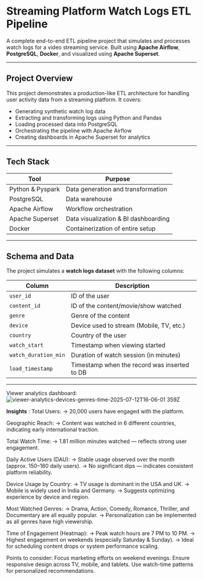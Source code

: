 # Streaming Platform Watch Logs ETL Pipeline

A complete end-to-end ETL pipeline project that simulates and processes watch logs for a video streaming service. Built using **Apache Airflow**, **PostgreSQL**, **Docker**, and visualized using **Apache Superset**.

---

## Project Overview

This project demonstrates a production-like ETL architecture for handling user activity data from a streaming platform. It covers:

-  Generating synthetic watch log data
-  Extracting and transforming logs using Python and Pandas
-  Loading processed data into PostgreSQL
-  Orchestrating the pipeline with Apache Airflow
-  Creating dashboards in Apache Superset for analytics

---

##  Tech Stack

| Tool              | Purpose                                |
|-------------------|----------------------------------------|
| Python & Pyspark  | Data generation and transformation     |
| PostgreSQL        | Data warehouse                         |
| Apache Airflow    | Workflow orchestration                 |
| Apache Superset   | Data visualization & BI dashboarding   |
| Docker            | Containerization of entire setup       |

---

##  Schema and Data

The project simulates a **watch logs dataset** with the following columns:

| Column              | Description                                      |
|---------------------|--------------------------------------------------|
| `user_id`           | ID of the user                                   |
| `content_id`        | ID of the content/movie/show watched             |
| `genre`             | Genre of the content                             |
| `device`            | Device used to stream (Mobile, TV, etc.)         |
| `country`           | Country of the user                              |
| `watch_start`       | Timestamp when viewing started                   |
| `watch_duration_min`| Duration of watch session (in minutes)           |
| `load_timestamp`    | Timestamp when the record was inserted to DB     |

---

Viewer analytics dashboard:
![viewer-analytics-devices-genres-time-2025-07-12T16-06-01 359Z](https://github.com/user-attachments/assets/71d4425a-d3ee-4cd5-ab70-6d7abd07d7a8)

**Insights** :
Total Users:
→ 20,000 users have engaged with the platform.

Geographic Reach:
→ Content was watched in 6 different countries, indicating early international traction.

Total Watch Time:
→ 1.81 million minutes watched — reflects strong user engagement.

Daily Active Users (DAU):
→ Stable usage observed over the month (approx. 150–180 daily users).
→ No significant dips — indicates consistent platform reliability.

Device Usage by Country:
→ TV usage is dominant in the USA and UK.
→ Mobile is widely used in India and Germany.
→ Suggests optimizing experience by device and region.

Most Watched Genres:
→ Drama, Action, Comedy, Romance, Thriller, and Documentary are all equally popular.
→ Personalization can be implemented as all genres have high viewership.

Time of Engagement (Heatmap):
→ Peak watch hours are 7 PM to 10 PM.
→ Highest engagement on weekends (especially Saturday & Sunday).
→ Ideal for scheduling content drops or system performance scaling.

Points to consider:
Focus marketing efforts on weekend evenings.
Ensure responsive design across TV, mobile, and tablets.
Use watch-time patterns for personalized recommendations.




